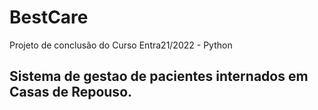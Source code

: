 # BestCare
Projeto de conclusão do Curso Entra21/2022 - Python

## Sistema de gestao de pacientes internados em Casas de Repouso.

